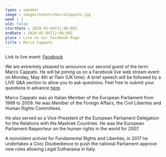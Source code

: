```yaml
---
types : speaker
image : images/events/marcoCappato.jpg
week : 1
old: false
startDate : 2020-05-04T11:00:00Z
endDate : 2020-05-04T12:00:00Z
place : Live on our Facebook Page
title : Marco Cappato
---
```


Link to live event:
[Facebook](https://www.facebook.com/OxfordUniversityItalianSociety)

We are extremely pleased to announce our second guest of the term: Marco Cappato. He will be joining us on a Facebook live web stream event on Monday, May 4th at 11am (UK time). A brief speech will be followed by a LIVE Q&A section to allow you to ask questions. Feel free to submit your questions in advance [here](https://corexmssqfzhpqrl5x5t.fra1.qualtrics.com/jfe/form/SV_01DKofN2FRVcqI5?fbclid=IwAR2NyyPaDStysOsbneeQ-JDRiY9MA0RG3AdwDsbfwLWz2qZmkWkXsusLjZk).

Marco Cappato was an Italian Member of the European Parliament from 1999 to 2009. He was Member of the Foreign Affairs, the Civil Liberties and Human Rights Committees.

He also served as a Vice-President of the European Parliament Delegation for the Relations with the Mashrek Countries.
He was the European Parliament Rapporteur on the human rights in the world for 2007.

A nonviolent activist for Fundamental Rights and Liberties, in 2017 he undertakes a Civic Disobedience to push the national Parliament approve new rules allowing Legal Euthanasia in Italy.
